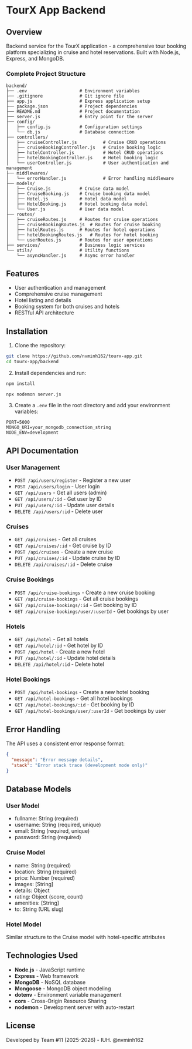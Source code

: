 # TourX App Backend

## Overview
Backend service for the TourX application - a comprehensive tour booking platform specializing in cruise and hotel reservations. Built with Node.js, Express, and MongoDB.

### Complete Project Structure
```
backend/
├── .env                    # Environment variables
├── .gitignore              # Git ignore file
├── app.js                  # Express application setup
├── package.json            # Project dependencies
├── README.md               # Project documentation
├── server.js               # Entry point for the server
├── config/
│   ├── config.js           # Configuration settings
│   └── db.js               # Database connection
├── controllers/
│   ├── cruiseController.js          # Cruise CRUD operations
│   ├── cruiseBookingController.js   # Cruise booking logic
│   ├── hotelController.js           # Hotel CRUD operations
│   ├── hotelBookingController.js    # Hotel booking logic
│   └── userController.js            # User authentication and management
├── middlewares/
│   └── errorHandler.js              # Error handling middleware
├── models/
│   ├── Cruise.js           # Cruise data model
│   ├── CruiseBooking.js    # Cruise booking data model
│   ├── Hotel.js            # Hotel data model
│   ├── HotelBooking.js     # Hotel booking data model
│   └── User.js             # User data model
├── routes/
│   ├── cruiseRoutes.js     # Routes for cruise operations
│   ├── cruiseBookingRoutes.js  # Routes for cruise booking
│   ├── hotelRoutes.js      # Routes for hotel operations
│   ├── hotelBookingRoutes.js   # Routes for hotel booking
│   └── userRoutes.js       # Routes for user operations
├── services/               # Business logic services
└── utils/                  # Utility functions
    └── asyncHandler.js     # Async error handler
```

## Features
- User authentication and management
- Comprehensive cruise management
- Hotel listing and details
- Booking system for both cruises and hotels
- RESTful API architecture

## Installation

1. Clone the repository:
```sh
git clone https://github.com/nvminh162/tourx-app.git
cd tourx-app/backend
```

2. Install dependencies and run:
```sh
npm install

npx nodemon server.js
```

3. Create a `.env` file in the root directory and add your environment variables:
```
PORT=5000
MONGO_URI=your_mongodb_connection_string
NODE_ENV=development
```

## API Documentation

### User Management
- `POST /api/users/register` - Register a new user
- `POST /api/users/login` - User login
- `GET /api/users` - Get all users (admin)
- `GET /api/users/:id` - Get user by ID
- `PUT /api/users/:id` - Update user details
- `DELETE /api/users/:id` - Delete user

### Cruises
- `GET /api/cruises` - Get all cruises
- `GET /api/cruises/:id` - Get cruise by ID
- `POST /api/cruises` - Create a new cruise
- `PUT /api/cruises/:id` - Update cruise by ID
- `DELETE /api/cruises/:id` - Delete cruise

### Cruise Bookings
- `POST /api/cruise-bookings` - Create a new cruise booking
- `GET /api/cruise-bookings` - Get all cruise bookings
- `GET /api/cruise-bookings/:id` - Get booking by ID
- `GET /api/cruise-bookings/user/:userId` - Get bookings by user

### Hotels
- `GET /api/hotel` - Get all hotels
- `GET /api/hotel/:id` - Get hotel by ID
- `POST /api/hotel` - Create a new hotel
- `PUT /api/hotel/:id` - Update hotel details
- `DELETE /api/hotel/:id` - Delete hotel

### Hotel Bookings
- `POST /api/hotel-bookings` - Create a new hotel booking
- `GET /api/hotel-bookings` - Get all hotel bookings
- `GET /api/hotel-bookings/:id` - Get booking by ID
- `GET /api/hotel-bookings/user/:userId` - Get bookings by user

## Error Handling
The API uses a consistent error response format:
```json
{
  "message": "Error message details",
  "stack": "Error stack trace (development mode only)"
}
```

## Database Models

### User Model
- fullname: String (required)
- username: String (required, unique)
- email: String (required, unique)
- password: String (required)

### Cruise Model
- name: String (required)
- location: String (required)
- price: Number (required)
- images: [String]
- details: Object
- rating: Object (score, count)
- amenities: [String]
- to: String (URL slug)

### Hotel Model
Similar structure to the Cruise model with hotel-specific attributes

## Technologies Used
- **Node.js** - JavaScript runtime
- **Express** - Web framework
- **MongoDB** - NoSQL database
- **Mongoose** - MongoDB object modeling
- **dotenv** - Environment variable management
- **cors** - Cross-Origin Resource Sharing
- **nodemon** - Development server with auto-restart

## License
Developed by Team #11 (2025-2026) - IUH.
@nvminh162